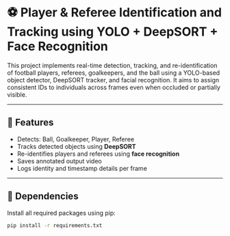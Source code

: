 # ⚽ Player & Referee Identification and Tracking using YOLO + DeepSORT + Face Recognition

This project implements real-time detection, tracking, and re-identification of football players, referees, goalkeepers, and the ball using a YOLO-based object detector, DeepSORT tracker, and facial recognition. It aims to assign consistent IDs to individuals across frames even when occluded or partially visible.

---

## 🚀 Features

- Detects: Ball, Goalkeeper, Player, Referee
- Tracks detected objects using **DeepSORT**
- Re-identifies players and referees using **face recognition**
- Saves annotated output video
- Logs identity and timestamp details per frame

---

## 🧰 Dependencies

Install all required packages using pip:

```bash
pip install -r requirements.txt
